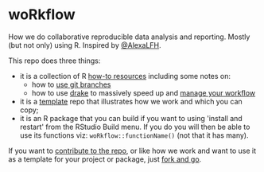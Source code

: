 # woRkflow

How we do collaborative reproducible data analysis and reporting. Mostly (but not only) using R. Inspired by [@AlexaLFH](https://twitter.com/AlexaLFH/status/1261633918782013440).

This repo does three things:

 * it is a collection of R [how-to resources](resources.md) including some notes on:
   * how to [use git branches](gitBranches.md) 
   * how to use [drake](https://docs.ropensci.org/drake/) to massively speed up and [manage your workflow](https://milesmcbain.xyz/the-drake-post/)
 * it is a [template](template.md) repo that illustrates how we work and which you can copy;
 * it is an R package that you can build if you want to using 'install and restart' from the RStudio Build menu. If you do you will then be able to use its functions viz: `woRkflow::functionName()` (not that it has many).

If you want to [contribute to the repo](CONTRIBUTING.md), or like how we work and want to use it as a template for your project or package, just [fork and go](https://happygitwithr.com/fork-and-clone.html).
